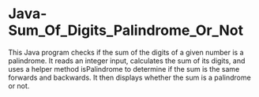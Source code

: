 


# Java-Sum_Of_Digits_Palindrome_Or_Not
This Java program checks if the sum of the digits of a given number is a palindrome. It reads an integer input, calculates the sum of its digits, and uses a helper method isPalindrome to determine if the sum is the same forwards and backwards. It then displays whether the sum is a palindrome or not.

